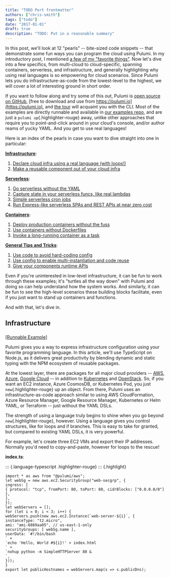 ```yaml
---
title: "TODO Port frontmatter"
authors: ["chris-smith"]
tags: ["todo"]
date: "2017-01-01"
draft: true
description: "TODO: Put in a reasonable summary"
---
```



In this post, we'll look at 12 "pearls" -- bite-sized code snippets --
that demonstrate some fun ways you can program the cloud using Pulumi.
In my introductory post, I mentioned [a few of my "favorite
things"](http://joeduffyblog.com/2018/06/18/hello-pulumi/#my-favorite-things).
Now let's dive into a few specifics, from multi-cloud to cloud-specific,
spanning containers, serverless, and infrastructure, and generally
highlighting why using real languages is so empowering for cloud
scenarios. Since Pulumi lets you do infrastructure-as-code from the
lowest-level to the highest, we will cover a lot of interesting ground
in short order.

If you want to follow along and try some of this out, Pulumi is [open
source on GitHub](https://github.com/pulumi/pulumi), [free to download
and use from https://pulumi.io](https://pulumi.io), and [the
tour](https://pulumi.io/tour) will acquaint you with the CLI. Most of
the examples are directly runnable and available in [our examples
repo](https://github.com/pulumi/examples), and are just a
`pulumi up`{.highlighter-rouge} away, unlike other approaches that
require you to point-and-click around in your cloud's console, and/or
author reams of yucky YAML. And you get to use real languages!

Here is an index of the pearls in case you want to dive straight into
one in particular:

[**Infrastructure**](../../../com/pulumi/blog/index.html):

1.  [Declare cloud infra using a real language (with
    loops!)](../../../com/pulumi/blog/index.html)
2.  [Make a reusable component out of your cloud
    infra](../../../com/pulumi/blog/index.html)

[**Serverless**](../../../com/pulumi/blog/index.html):

1.  [Go serverless without the
    YAML](../../../com/pulumi/blog/index.html)
2.  [Capture state in your serverless funcs, like real
    lambdas](../../../com/pulumi/blog/index.html)
3.  [Simple serverless cron jobs](../../../com/pulumi/blog/index.html)
4.  [Run Express-like serverless SPAs and REST APIs at near zero
    cost](../../../com/pulumi/blog/index.html)

[**Containers**](../../../com/pulumi/blog/index.html):

1.  [Deploy production containers without the
    fuss](../../../com/pulumi/blog/index.html)
2.  [Use containers without
    Dockerfiles](../../../com/pulumi/blog/index.html)
3.  [Invoke a long-running container as a
    task](../../../com/pulumi/blog/index.html)

[**General Tips and Tricks**](../../../com/pulumi/blog/index.html):

1.  [Use code to avoid hard-coding
    config](../../../com/pulumi/blog/index.html)
2.  [Use config to enable multi-instantiation and code
    reuse](../../../com/pulumi/blog/index.html)
3.  [Give your components runtime
    APIs](../../../com/pulumi/blog/index.html)

Even if you're uninterested in low-level infrastructure, it can be fun
to work through these examples; it's "turtles all the way down" with
Pulumi and doing so can help understand how the system works. And
similarly, it can be fun to see the high-level scenarios these building
blocks facilitate, even if you just want to stand up containers and
functions.

And with that, let's dive in.

Infrastructure
-------------------------------

### 

[[Runnable
Example](https://github.com/pulumi/examples/tree/master/aws-js-webserver)]

Pulumi gives you a way to express infrastructure configuration using
your favorite programming language. In this article, we'll use
TypeScript on Node.js, as it delivers great productivity by blending
dynamic and static typing with the NPM ecosystem of reusable packages.

At the lowest layer, there are packages for all major cloud providers --
[AWS](https://github.com/pulumi/pulumi-aws),
[Azure](https://github.com/pulumi/pulumi-azure), [Google
Cloud](https://github.com/pulumi/pulumi-gcp) -- in addition to
[Kubernetes](https://github.com/pulumi/pulumi-kubernetes) and
[OpenStack](https://github.com/pulumi/pulumi-openstack). So, if you want
an EC2 instance, Azure CosmosDB, or Kubernetes Pod, you just
`new`{.highlighter-rouge} up an object. From there, Pulumi uses an
infrastructure-as-code approach similar to using AWS CloudFormation,
Azure Resource Manager, Google Resource Manager, Kubernetes or Helm
YAML, or Terraform -- just without the YAML DSLs.

The strength of using a language truly begins to shine when you go
beyond `new`{.highlighter-rouge}, however. Using a language gives you
control structures, like for loops and if branches. This is easy to take
for granted, but compared to existing YAML DSLs, it is very powerful.

For example, let's create three EC2 VMs and export their IP addresses.
Normally you'd need to copy-and-paste, however for loops to the rescue!

**index.ts**:

::: {.language-typescript .highlighter-rouge}
::: {.highlight}
``` {.highlight}
import * as aws from "@pulumi/aws";
let webSg = new aws.ec2.SecurityGroup("web-secgrp", { 
ingress: [
{ protocol: "tcp", fromPort: 80, toPort: 80, cidrBlocks: ["0.0.0.0/0"] },
],
});
let webServers = [];
for (let i = 0; i < 3; i++) {
webServers.push(new aws.ec2.Instance(`web-server-${i}`, {
instanceType: "t2.micro",
ami: "ami-6869aa05", // us-east-1-only
securityGroups: [ webSg.name ],
userData: `#!/bin/bash
` +
`echo 'Hello, World #${i}!' > index.html
` +
`nohup python -m SimpleHTTPServer 80 &
`,
}));
}
export let publicHostnames = webServers.map(s => s.publicDns);
```
